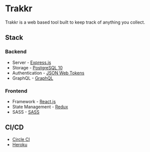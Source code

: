 # Trakkr
Trakkr is a web based tool built to keep track of anything you collect.

## Stack

### Backend
- Server -                 [Express.js](https://expressjs.com/)
- Storage -                [PostgreSQL 10](https://www.postgresql.org/)
- Authentication -         [JSON Web Tokens](https://jwt.io/)
- GraphQL -                [GraphQL](https://graphql.org/)

### Frontend
- Framework - [React.js](https://reactjs.org/)
- State Management - [Redux](https://reactjs.org/docs/hooks-intro.html/)
- SASS - [SASS](https://sass-lang.com)

## CI/CD
- [Circle CI](https://circleci.com/)
- [Heroku](https://heroku.com/)
